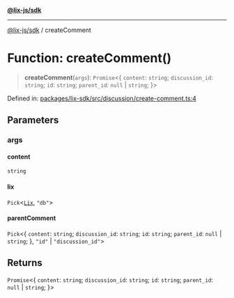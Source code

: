 [**@lix-js/sdk**](../README.md)

***

[@lix-js/sdk](../README.md) / createComment

# Function: createComment()

> **createComment**(`args`): `Promise`\<\{ `content`: `string`; `discussion_id`: `string`; `id`: `string`; `parent_id`: `null` \| `string`; \}\>

Defined in: [packages/lix-sdk/src/discussion/create-comment.ts:4](https://github.com/opral/monorepo/blob/c13f0c918d257762bc7c6d37d45e4c6bded6e939/packages/lix-sdk/src/discussion/create-comment.ts#L4)

## Parameters

### args

#### content

`string`

#### lix

`Pick`\<[`Lix`](../type-aliases/Lix.md), `"db"`\>

#### parentComment

`Pick`\<\{ `content`: `string`; `discussion_id`: `string`; `id`: `string`; `parent_id`: `null` \| `string`; \}, `"id"` \| `"discussion_id"`\>

## Returns

`Promise`\<\{ `content`: `string`; `discussion_id`: `string`; `id`: `string`; `parent_id`: `null` \| `string`; \}\>

